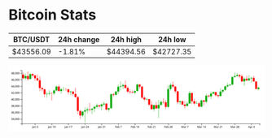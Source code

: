 # Bitcoin Stats

BTC/USDT|24h change|24h high|24h low|
|---|---|---|---|
|$43556.09|-1.81%|$44394.56|$42727.35|

<img src="./chart.svg">
